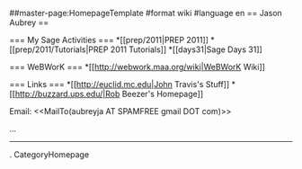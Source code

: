 ##master-page:HomepageTemplate
#format wiki
#language en
== Jason Aubrey ==

=== My Sage Activities ===
*[[prep/2011|PREP 2011]]
 *[[prep/2011/Tutorials|PREP 2011 Tutorials]]
*[[days31|Sage Days 31]]


=== WeBWorK ===
*[[http://webwork.maa.org/wiki|WeBWorK Wiki]]

=== Links ===
*[[http://euclid.mc.edu|John Travis's Stuff]]
*[[http://buzzard.ups.edu/|Rob Beezer's Homepage]]

Email: <<MailTo(aubreyja AT SPAMFREE gmail DOT com)>>

...

----
 . CategoryHomepage

